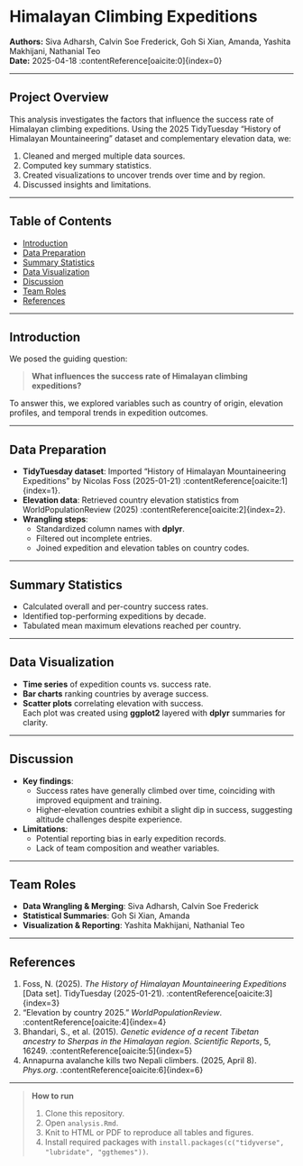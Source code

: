 # Himalayan Climbing Expeditions  
**Authors:** Siva Adharsh, Calvin Soe Frederick, Goh Si Xian, Amanda, Yashita Makhijani, Nathanial Teo  
**Date:** 2025-04-18 :contentReference[oaicite:0]{index=0}

---

## Project Overview  
This analysis investigates the factors that influence the success rate of Himalayan climbing expeditions. Using the 2025 TidyTuesday “History of Himalayan Mountaineering” dataset and complementary elevation data, we:

1. Cleaned and merged multiple data sources.  
2. Computed key summary statistics.  
3. Created visualizations to uncover trends over time and by region.  
4. Discussed insights and limitations.

---

## Table of Contents  
- [Introduction](#introduction)  
- [Data Preparation](#data-preparation)  
- [Summary Statistics](#summary-statistics)  
- [Data Visualization](#data-visualization)  
- [Discussion](#discussion)  
- [Team Roles](#team-roles)  
- [References](#references)  

---

## Introduction  
We posed the guiding question:  
> **What influences the success rate of Himalayan climbing expeditions?**  

To answer this, we explored variables such as country of origin, elevation profiles, and temporal trends in expedition outcomes.

---

## Data Preparation  
- **TidyTuesday dataset**: Imported “History of Himalayan Mountaineering Expeditions” by Nicolas Foss (2025-01-21) :contentReference[oaicite:1]{index=1}.  
- **Elevation data**: Retrieved country elevation statistics from WorldPopulationReview (2025) :contentReference[oaicite:2]{index=2}.  
- **Wrangling steps**:  
  - Standardized column names with **dplyr**.  
  - Filtered out incomplete entries.  
  - Joined expedition and elevation tables on country codes.

---

## Summary Statistics  
- Calculated overall and per-country success rates.  
- Identified top-performing expeditions by decade.  
- Tabulated mean maximum elevations reached per country.

---

## Data Visualization  
- **Time series** of expedition counts vs. success rate.  
- **Bar charts** ranking countries by average success.  
- **Scatter plots** correlating elevation with success.  
Each plot was created using **ggplot2** layered with **dplyr** summaries for clarity.

---

## Discussion  
- **Key findings**:  
  - Success rates have generally climbed over time, coinciding with improved equipment and training.  
  - Higher-elevation countries exhibit a slight dip in success, suggesting altitude challenges despite experience.  
- **Limitations**:  
  - Potential reporting bias in early expedition records.  
  - Lack of team composition and weather variables.

---

## Team Roles  
- **Data Wrangling & Merging**: Siva Adharsh, Calvin Soe Frederick  
- **Statistical Summaries**: Goh Si Xian, Amanda  
- **Visualization & Reporting**: Yashita Makhijani, Nathanial Teo  

---

## References  
1. Foss, N. (2025). *The History of Himalayan Mountaineering Expeditions* [Data set]. TidyTuesday (2025-01-21). :contentReference[oaicite:3]{index=3}  
2. “Elevation by country 2025.” *WorldPopulationReview*. :contentReference[oaicite:4]{index=4}  
3. Bhandari, S., et al. (2015). *Genetic evidence of a recent Tibetan ancestry to Sherpas in the Himalayan region*. *Scientific Reports*, 5, 16249. :contentReference[oaicite:5]{index=5}  
4. Annapurna avalanche kills two Nepali climbers. (2025, April 8). *Phys.org*. :contentReference[oaicite:6]{index=6}  

---

> **How to run**  
> 1. Clone this repository.  
> 2. Open `analysis.Rmd`.  
> 3. Knit to HTML or PDF to reproduce all tables and figures.  
> 4. Install required packages with `install.packages(c("tidyverse", "lubridate", "ggthemes"))`.  

